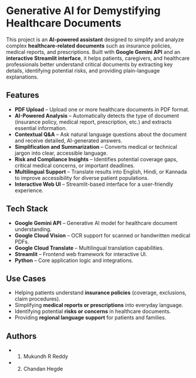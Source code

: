 # Generative AI for Demystifying Healthcare Documents  

This project is an **AI-powered assistant** designed to simplify and analyze complex **healthcare-related documents** such as insurance policies, medical reports, and prescriptions. Built with **Google Gemini API** and an **interactive Streamlit interface**, it helps patients, caregivers, and healthcare professionals better understand critical documents by extracting key details, identifying potential risks, and providing plain-language explanations.  

## Features  
- **PDF Upload** – Upload one or more healthcare documents in PDF format.  
- **AI-Powered Analysis** – Automatically detects the type of document (insurance policy, medical report, prescription, etc.) and extracts essential information.  
- **Contextual Q&A** – Ask natural language questions about the document and receive detailed, AI-generated answers.  
- **Simplification and Summarization** – Converts medical or technical jargon into clear, accessible language.  
- **Risk and Compliance Insights** – Identifies potential coverage gaps, critical medical concerns, or important deadlines.  
- **Multilingual Support** – Translate results into English, Hindi, or Kannada to improve accessibility for diverse patient populations.  
- **Interactive Web UI** – Streamlit-based interface for a user-friendly experience.  

## Tech Stack  
- **Google Gemini API** – Generative AI model for healthcare document understanding.  
- **Google Cloud Vision** – OCR support for scanned or handwritten medical PDFs.  
- **Google Cloud Translate** – Multilingual translation capabilities.  
- **Streamlit** – Frontend web framework for interactive UI.  
- **Python** – Core application logic and integrations.  

## Use Cases  
- Helping patients understand **insurance policies** (coverage, exclusions, claim procedures).  
- Simplifying **medical reports or prescriptions** into everyday language.  
- Identifying potential **risks or concerns** in healthcare documents.  
- Providing **regional language support** for patients and families.  


## Authors

- 1. Mukundh R Reddy
- 2. Chandan Hegde